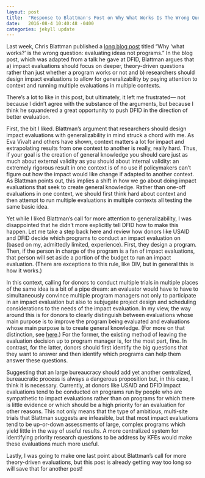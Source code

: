 ```yaml
---
layout: post
title:  "Response to Blattman's Post on Why What Works Is The Wrong Question"
date:   2016-08-4 10:40:48 -0400
categories: jekyll update
---
```


Last week, Chris Blattman published a [long blog post](http://chrisblattman.com/2016/07/19/14411/) titled “Why ‘what works?’ is the wrong question: evaluating ideas not programs.”  In the blog post, which was adapted from a talk he gave at DFID, Blattman argues that a) impact evaluations should focus on deeper, theory-driven questions rather than just whether a program works or not and b) researchers should design impact evaluations to allow for generalizability by paying attention to context and running multiple evaluations in multiple contexts.  

There’s a lot to like in this post, but ultimately, it left me frustrated— not because I didn’t agree with the substance of the arguments, but because I think he squandered a great opportunity to push DFID in the direction of better evaluation.  

First, the bit I liked. Blattman’s argument that researchers should design impact evaluations with generalizability in mind struck a chord with me.  As Eva Vivalt and others have shown, context matters a lot for impact and extrapolating results from one context to another is really, really hard.  Thus, if your goal is the creation of general knowledge you should care just as much about external validity as you should about internal validity: an extremely rigorous result in one context is of no use if policymakers can’t figure out how the impact would like change if adapted to another context.  As Blattman points out, this implies a shift in how we go about doing impact evaluations that seek to create general knowledge.  Rather than one-off evaluations in one context, we should first think hard about context and then attempt to run multiple evaluations in multiple contexts all testing the same basic idea. 

Yet while I liked Blattman’s call for more attention to generalizability, I was disappointed that he didn’t more explicitly tell DFID how to make this happen.  Let me take a step back here and review how donors like USAID and DFID decide which programs to conduct an impact evaluation on (based on my, admittedly limited, experience).  First, they design a program. Then, if the person in charge of the program is a fan of impact evaluations, that person will set aside a portion of the budget to run an impact evaluation.  (There are exceptions to this rule, like DIV, but in general this is how it works.)  

In this context, calling for donors to conduct multiple trials in multiple places of the same idea is a bit of a pipe dream: an evaluator would have to have to simultaneously convince multiple program managers not only to participate in an impact evaluation but also to subjugate project design and scheduling considerations to the needs of the impact evaluation.  In my view, the way around this is for donors to clearly distinguish between evaluations whose main purpose is to improve the program being evaluated and evaluations whose main purpose is to create general knowledge.  (For more on that distinction, see [here](http://idinsight.org/idinsight-presents-at-3ie-evidence-week-on-the-future-of-impact-evaluation/).)  For the former, the existing method of leaving the evaluation decision up to program manager is, for the most part, fine.  In contrast, for the latter, donors should first identify the big questions that they want to answer and then identify which programs can help them answer these questions.

Suggesting that an large bureaucracy should add yet another centralized, bureaucratic process is always a dangerous proposition but, in this case, I think it is necessary.  Currently, at donors like USAID and DFID  impact evaluations tend to be conducted on programs run by people who are sympathetic to impact evaluations rather than on programs for which there is little evidence or which should be a high priority for an evaluation for other reasons.  This not only means that the type of ambitious, multi-site trials that Blattman suggests are infeasible, but that most impact evaluations tend to be up-or-down assessments of large, complex programs which yield little in the way of useful results.  A more centralized system for identifying priority research questions to be address by KFEs would make these evaluations much more useful.  

Lastly, I was going to make one last point about Blattman’s call for more theory-driven evaluations, but this post is already getting way too long so will save that for another post!
